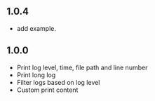 ## 1.0.4
* add example.

## 1.0.0

* Print log level, time, file path and line number
* Print long log
* Filter logs based on log level
* Custom print content
